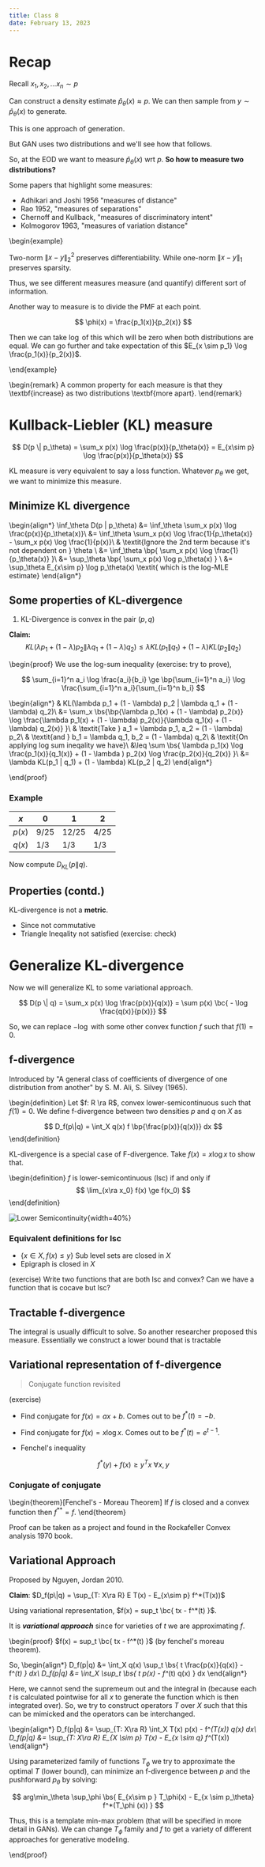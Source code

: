 ```yaml
---
title: Class 8
date: February 13, 2023
---
```


# Recap

Recall $x_1, x_2, \ldots x_n \sim p$ 

Can construct a density estimate $\hat{p}_\theta(x) \approx p$.
We can then sample from $y \sim \hat{p}_\theta (x)$ to generate.

This is one approach of generation.

But GAN uses two distributions and we'll see how that follows.

So, at the EOD we want to measure $\hat{p}_\theta(x)$ wrt $p$. **So how to measure two distributions?**

Some papers that highlight some measures:

- Adhikari and Joshi 1956 "measures of distance"
- Rao 1952, "measures of separations"
- Chernoff and Kullback, "measures of discriminatory intent"
- Kolmogorov 1963, "measures of variation distance"

\begin{example}
  
  Two-norm $\| x - y\|^2_2$ preserves differentiability. While one-norm $\|x - y\|_1$ preserves sparsity.

  Thus, we see different measures measure (and quantify) different sort of information.

  Another way to measure is to divide the PMF at each point.

  $$
  \phi(x) = \frac{p_1(x)}{p_2(x)} 
  $$ 

  Then we can take $\log$ of this which will be zero when both distributions are equal.
  We can go further and take expectation of this $E_{x \sim p_1} \log \frac{p_1(x)}{p_2(x)}$.

\end{example}

\begin{remark}
 A common property for each measure is that they \textbf{increase} as two distributions \textbf{more apart}.
\end{remark}

# Kullback-Liebler (KL) measure

$$
D(p \| p_\theta) = \sum_x p(x) \log \frac{p(x)}{p_\theta(x)} = E_{x\sim p} \log \frac{p(x)}{p_\theta(x)}
$$ 

KL measure is very equivalent to say a loss function. Whatever $p_\theta$ we get, we want to minimize this measure.

## Minimize KL divergence

\begin{align*}
  \inf_\theta D(p \| p_\theta) &= \inf_\theta \sum_x p(x) \log \frac{p(x)}{p_\theta(x)}\\
  &= \inf_\theta \sum_x p(x) \log \frac{1}{p_\theta(x)} - \sum_x p(x) \log \frac{1}{p(x)}\\
  & \textit{Ignore the 2nd term because it's not dependent on } \theta \\
  &= \inf_\theta \bp{ \sum_x p(x) \log \frac{1}{p_\theta(x)} }\\
  &= \sup_\theta \bp{ \sum_x p(x) \log p_\theta(x) } \\
  &= \sup_\theta E_{x\sim p} \log p_\theta(x) \textit{ which is the log-MLE estimate}
\end{align*}

## Some properties of KL-divergence

1. KL-Divergence is convex in the pair $(p,q)$

**Claim:**
  $$
  KL(\lambda p_1 + (1 - \lambda) p_2 \| \lambda q_1 + (1 - \lambda) q_2) 
  \leq \lambda KL(p_1 \| q_1) + (1 - \lambda) KL(p_2 \| q_2) 
  $$ 

\begin{proof}
  We use the log-sum inequality (exercise: try to prove),

  $$
  \sum_{i=1}^n a_i \log \frac{a_i}{b_i} \ge \bp{\sum_{i=1}^n a_i} \log \frac{\sum_{i=1}^n a_i}{\sum_{i=1}^n b_i}
  $$ 

  \begin{align*}
      & KL(\lambda p_1 + (1 - \lambda) p_2 \| \lambda q_1 + (1 - \lambda) q_2)\\
      &= \sum_x \bs{\bp{\lambda p_1(x) + (1 - \lambda) p_2(x)} \log \frac{\lambda p_1(x) + (1 - \lambda) p_2(x)}{\lambda q_1(x) + (1 - \lambda) q_2(x)}  }\\
      & \textit{Take } a_1 = \lambda p_1, a_2 = (1 - \lambda) p_2\\
      & \textit{and } b_1 = \lambda q_1, b_2 = (1 - \lambda) q_2\\
      & \textit{On applying log sum ineqality we have}\\
      &\leq \sum \bs{ \lambda p_1(x) \log \frac{p_1(x)}{q_1(x)} + (1 - \lambda ) p_2(x) \log \frac{p_2(x)}{q_2(x)} }\\
      &= \lambda KL(p_1 \| q_1) + (1 - \lambda) KL(p_2 \| q_2) 
  \end{align*}

\end{proof}

### Example

|$x$|0|1|2|
|-|-|-|-|
|$p(x)$|$9/25$|$12/25$|$4/25$|
|$q(x)$|$1/3$|$1/3$|$1/3$|

Now compute $D_{KL} (p\|q)$.

## Properties (contd.)

KL-divergence is not a **metric**.

- Since not commutative
- Triangle Ineqality not satisfied (exercise: check)

# Generalize KL-divergence

Now we will generalize KL to some variational approach.

$$
D(p \| q) = \sum_x p(x) \log \frac{p(x)}{q(x)} = \sum p(x)  \bc{ - \log \frac{q(x)}{p(x)}}
$$ 

So, we can replace $- \log$ with some other convex function $f$ such that $f(1) = 0$.

## f-divergence

Introduced by "A general class of coefficients of divergence of one distribution from another" by S. M. Ali, S. Silvey (1965).

\begin{definition}
  Let $f: R \ra R$, convex lower-semicontinuous such that $f(1) = 0$. We define f-divergence between two densities $p$ and $q$ on $X$ as 

  $$
  D_f(p\|q) = \int_X q(x) f \bp{\frac{p(x)}{q(x)}} dx 
  $$ 
\end{definition}

KL-divergence is a special case of F-divergence. Take $f(x) = x \log x$ to show that.

\begin{definition}
   $f$ is lower-semicontinuous (lsc) if and only if 
  $$
  \lim_{x\ra x_0} f(x) \ge f(x_0)
  $$ 
\end{definition}

![Lower Semicontinuity](https://upload.wikimedia.org/wikipedia/commons/thumb/b/b0/Lower_semi.svg/330px-Lower_semi.svg.png){width=40%}

### Equivalent definitions for lsc

- $\{x \in X, f(x) \le y\}$ Sub level sets are closed in $X$ 
- Epigraph is closed in $X$ 

(exercise) Write two functions that are both lsc and convex? Can we have a function that is cocave but lsc?

## Tractable f-divergence

The integral is usually difficult to solve. So another researcher proposed this measure. Essentially we construct a lower bound that is tractable

## Variational representation of f-divergence

> Conjugate function revisited

(exercise)

- Find conjugate for $f(x) = ax+ b$. Comes out to be $f^*(t) = -b$.
- Find conjugate for $f(x) = x \log x$. Comes out to be $f^*(t) = e^{t-1}$.

- Fenchel's inequality

$$
f^*(y) + f(x) \ge y^T x \ \forall x,y
$$ 

### Conjugate of conjugate

\begin{theorem}[Fenchel's - Moreau Theorem]
If $f$ is closed and a convex function then $f^{**} = f$. 
\end{theorem}

Proof can be taken as a project and found in the Rockafeller Convex analysis 1970 book.

## Variational Approach

Proposed by Nguyen, Jordan 2010.

**Claim**: $D_f(p\|q) = \sup_{T: X\ra R} E T(x) - E_{x\sim p} f^*(T(x))$ 

Using variational representation, $f(x) = sup_t \bc{ tx - f^*(t) }$.

It is ***variational approach*** since for varieties of $t$ we are approximating $f$.

\begin{proof}
  $f(x) = sup_t \bc{ tx - f^*(t) }$ (by fenchel's moreau theorem).

  So,
  \begin{align*}
    D_f(p\|q) &= \int_X q(x) \sup_t \bs{ t \frac{p(x)}{q(x)} - f^*(t)  } dx\\
    D_f(p\|q) &= \int_X \sup_t \bs{ t p(x) - f^*(t)  q(x) } dx
  \end{align*}

  Here, we cannot send the supremeum out and the integral in (because each $t$ is calculated pointwise for all $x$ to generate the function which is then integrated over). So, we try to construct operators $T$ over $X$ such that this can be mimicked and the operators can be interchanged.

\begin{align*}
  D_f(p\|q) &= \sup_{T: X\ra R} \int_X T(x) p(x) - f^*(T(x)) q(x) dx\\
  D_f(p\|q) &= \sup_{T: X\ra R} E_{X \sim p} T(x)  - E_{x \sim q} f^*(T(x))
\end{align*}

Using parameterized family of functions $T_\phi$ we try to approximate the optimal $T$ (lower bound), can minimize an f-divergence between $p$ and the pushforward $p_\theta$ by solving:

$$
arg\min_\theta \sup_\phi \bs{ E_{x\sim p } T_\phi(x) - E_{x \sim p_\theta} f^*(T_\phi (x)) } 
$$

Thus, this is a template min-max problem (that will be specified in more detail in GANs). We can change $T_\phi$ family and $f$ to get a variety of different approaches for generative modeling.
 
\end{proof}
